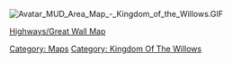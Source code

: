 ![](Avatar_MUD_Area_Map_-_Kingdom_of_the_Willows.GIF "Avatar_MUD_Area_Map_-_Kingdom_of_the_Willows.GIF")

[Highways/Great Wall Map](Highways/Great_Wall_Map "wikilink")  

[Category: Maps](Category:_Maps "wikilink") [Category: Kingdom Of The
Willows](Category:_Kingdom_Of_The_Willows "wikilink")
